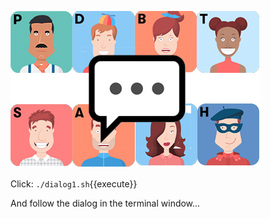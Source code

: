 
![](../../assets/online-devops-dojo/value-stream-mapping/team-chat.jpg)

Click: `./dialog1.sh`{{execute}}

And follow the dialog in the terminal window...
